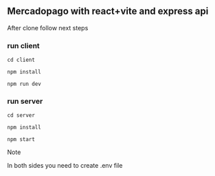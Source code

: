 
## Mercadopago with react+vite and express api

After clone follow next steps

### run client

```
cd client
```

```
npm install
```

```
npm run dev
```

### run server

```
cd server
```

```
npm install
```

```
npm start
```

>[!NOTE]
>In both sides you need to create .env file
